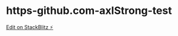 # https-github.com-axlStrong-test

[Edit on StackBlitz ⚡️](https://stackblitz.com/edit/web-platform-ufyusd)